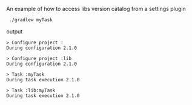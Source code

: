 An example of how to access libs version catalog from a settings plugin

```bash
 ./gradlew myTask
```

output
```plaintext
> Configure project :
During configuration 2.1.0

> Configure project :lib
During configuration 2.1.0

> Task :myTask
During task execution 2.1.0

> Task :lib:myTask
During task execution 2.1.0

```
